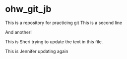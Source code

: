 # ohw_git_jb
This is a repository for practicing git
This is a second line

And another!

This is Sheri trying to update the text in this file.

This is Jennifer updating again
